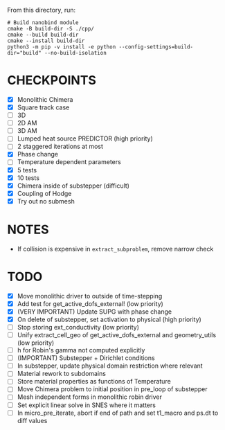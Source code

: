 From this directory, run:

```
# Build nanobind module
cmake -B build-dir -S ./cpp/
cmake --build build-dir
cmake --install build-dir
python3 -m pip -v install -e python --config-settings=build-dir="build" --no-build-isolation
```

CHECKPOINTS
===========

- [x] Monolithic Chimera
- [x] Square track case
- [ ] 3D
- [ ] 2D AM
- [ ] 3D AM
- [ ] Lumped heat source PREDICTOR (high priority)
- [ ] 2 staggered iterations at most
- [x] Phase change
- [ ] Temperature dependent parameters
- [x] 5 tests
- [x] 10 tests
- [x] Chimera inside of substepper (difficult)
- [x] Coupling of Hodge
- [x] Try out no submesh

NOTES
=====

- If collision is expensive in `extract_subproblem`, remove narrow check


TODO
====

- [x] Move monolithic driver to outside of time-stepping
- [x] Add test for get_active_dofs_external! (low priority)
- [x] (VERY IMPORTANT) Update SUPG with phase change
- [x] On delete of substepper, set activation to physical (high priority)
- [ ] Stop storing ext_conductivity (low priority)
- [ ] Unify extract_cell_geo of get_active_dofs_external and geometry_utils (low priority)
- [ ] h for Robin's gamma not computed explicitly
- [ ] (IMPORTANT) Substepper + Dirichlet conditions
- [ ] In substepper, update physical domain restriction where relevant
- [ ] Material rework to subdomains
- [ ] Store material properties as functions of Temperature
- [ ] Move Chimera problem to initial position in pre_loop of substepper
- [ ] Mesh independent forms in monolithic robin driver
- [ ] Set explicit linear solve in SNES where it matters
- [ ] In micro_pre_iterate, abort if end of path and set t1_macro and ps.dt to diff values
